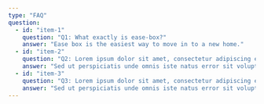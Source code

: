 ```yaml
---
type: "FAQ"
question:
  - id: "item-1"
    question: "Q1: What exactly is ease-box?"
    answer: "Ease box is the easiest way to move in to a new home."
  - id: "item-2"
    question: "Q2: Lorem ipsum dolor sit amet, consectetur adipiscing elit?"
    answer: "Sed ut perspiciatis unde omnis iste natus error sit voluptatem accusantium doloremque laudantium, totam rem aperiam, eaque ipsa quae ab illo inventore veritatis et quasi architecto beatae vitae dicta sunt explicabo. Nemo enim ipsam voluptatem quia voluptas sit aspern"
  - id: "item-3"
    question: "Q3: Lorem ipsum dolor sit amet, consectetur adipiscing elit?"
    answer: "Sed ut perspiciatis unde omnis iste natus error sit voluptatem accusantium doloremque laudantium, totam rem aperiam, eaque ipsa quae ab illo inventore veritatis et quasi architecto beatae vitae dicta sunt explicabo. Nemo enim ipsam voluptatem quia voluptas sit aspern"
---
```

